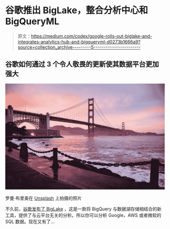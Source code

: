 # 谷歌推出 BigLake，整合分析中心和 BigQueryML

> 原文：<https://medium.com/codex/google-rolls-out-biglake-and-integrates-analytics-hub-and-bigqueryml-d0273b1666a9?source=collection_archive---------5----------------------->

## 谷歌如何通过 3 个令人敬畏的更新使其数据平台更加强大

![](img/87ab980b5124aab9ace78d1dcaad0283.png)

罗曼·布里奥在 [Unsplash](https://unsplash.com/s/photos/san-francisco?utm_source=unsplash&utm_medium=referral&utm_content=creditCopyText) 上拍摄的照片

不久前，[谷歌发布了 BigLake](/codex/google-launches-new-data-lakehouse-engine-big-lake-4648d6be458e) ，这是一款将 BigQuery 与数据湖存储相结合的新工具，提供了与云平台无关的分析。所以你可以分析 Google，AWS 或者微软的 SQL 数据。现在又有了…
